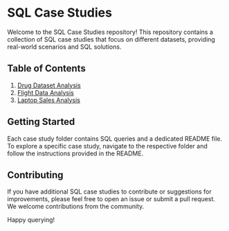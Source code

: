 # SQL Case Studies

Welcome to the SQL Case Studies repository! This repository contains a collection of SQL case studies that focus on different datasets, providing real-world scenarios and SQL solutions.

## Table of Contents

1. [Drug Dataset Analysis](#drug-dataset-analysis)
2. [Flight Data Analysis](#flight-data-analysis)
3. [Laptop Sales Analysis](#laptop-sales-analysis)

## Getting Started

Each case study folder contains SQL queries and a dedicated README file. To explore a specific case study, navigate to the respective folder and follow the instructions provided in the README.

## Contributing

If you have additional SQL case studies to contribute or suggestions for improvements, please feel free to open an issue or submit a pull request. We welcome contributions from the community.

Happy querying!
